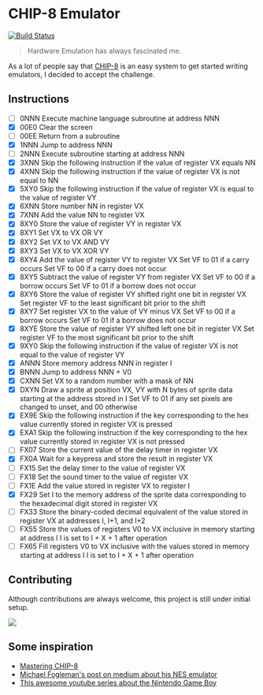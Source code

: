 # CHIP-8 Emulator

[![Build Status](https://travis-ci.org/adrianovalente/chip8-emulator.svg?branch=master)](https://travis-ci.org/adrianovalente/chip8-emulator)

> Hardware Emulation has always fascinated me.

As a lot of people say that [CHIP-8](https://en.wikipedia.org/wiki/CHIP-8) is an easy system to get started writing emulators, I decided to accept the challenge.

## Instructions
- [ ] 0NNN	Execute machine language subroutine at address NNN
- [x] 00E0	Clear the screen
- [ ] 00EE	Return from a subroutine
- [x] 1NNN	Jump to address NNN
- [ ] 2NNN	Execute subroutine starting at address NNN
- [x] 3XNN	Skip the following instruction if the value of register VX equals NN
- [x] 4XNN	Skip the following instruction if the value of register VX is not equal to NN
- [x] 5XY0	Skip the following instruction if the value of register VX is equal to the value of register VY
- [x] 6XNN	Store number NN in register VX
- [x] 7XNN	Add the value NN to register VX
- [x] 8XY0	Store the value of register VY in register VX
- [x] 8XY1	Set VX to VX OR VY
- [x] 8XY2	Set VX to VX AND VY
- [x] 8XY3	Set VX to VX XOR VY
- [x] 8XY4	Add the value of register VY to register VX
  Set VF to 01 if a carry occurs
  Set VF to 00 if a carry does not occur
- [x] 8XY5	Subtract the value of register VY from register VX
  Set VF to 00 if a borrow occurs
  Set VF to 01 if a borrow does not occur
- [x] 8XY6	Store the value of register VY shifted right one bit in register VX
  Set register VF to the least significant bit prior to the shift
- [x] 8XY7	Set register VX to the value of VY minus VX
  Set VF to 00 if a borrow occurs
  Set VF to 01 if a borrow does not occur
- [x] 8XYE	Store the value of register VY shifted left one bit in register VX
  Set register VF to the most significant bit prior to the shift
- [x] 9XY0	Skip the following instruction if the value of register VX is not equal to the value of register VY
- [x] ANNN	Store memory address NNN in register I
- [x] BNNN	Jump to address NNN + V0
- [x] CXNN	Set VX to a random number with a mask of NN
- [x] DXYN	Draw a sprite at position VX, VY with N bytes of sprite data starting at the address stored in I
  Set VF to 01 if any set pixels are changed to unset, and 00 otherwise
- [x] EX9E	Skip the following instruction if the key corresponding to the hex value currently stored in register VX is pressed
- [x] EXA1	Skip the following instruction if the key corresponding to the hex value currently stored in register VX is not pressed
- [ ] FX07	Store the current value of the delay timer in register VX
- [x] FX0A	Wait for a keypress and store the result in register VX
- [ ] FX15	Set the delay timer to the value of register VX
- [ ] FX18	Set the sound timer to the value of register VX
- [ ] FX1E	Add the value stored in register VX to register I
- [x] FX29	Set I to the memory address of the sprite data corresponding to the hexadecimal digit stored in register VX
- [ ] FX33	Store the binary-coded decimal equivalent of the value stored in register VX at addresses I, I+1, and I+2
- [ ] FX55	Store the values of registers V0 to VX inclusive in memory starting at address I
  I is set to I + X + 1 after operation
- [ ] FX65	Fill registers V0 to VX inclusive with the values stored in memory starting at address I
  I is set to I + X + 1 after operation

## Contributing

Although contributions are always welcome, this project is still under initial setup.

![](http://24.media.tumblr.com/tumblr_m3x648wxbj1ru99qvo1_500.png)

## Some inspiration

- [Mastering CHIP-8](http://mattmik.com/files/chip8/mastering/chip8.html)
- [Michael Fogleman's post on medium about his NES emulator](https://medium.com/@fogleman/i-made-an-nes-emulator-here-s-what-i-learned-about-the-original-nintendo-2e078c9b28fe)
- [This awesome youtube series about the Nintendo Game Boy](https://www.youtube.com/watch?v=RZUDEaLa5Nw)
